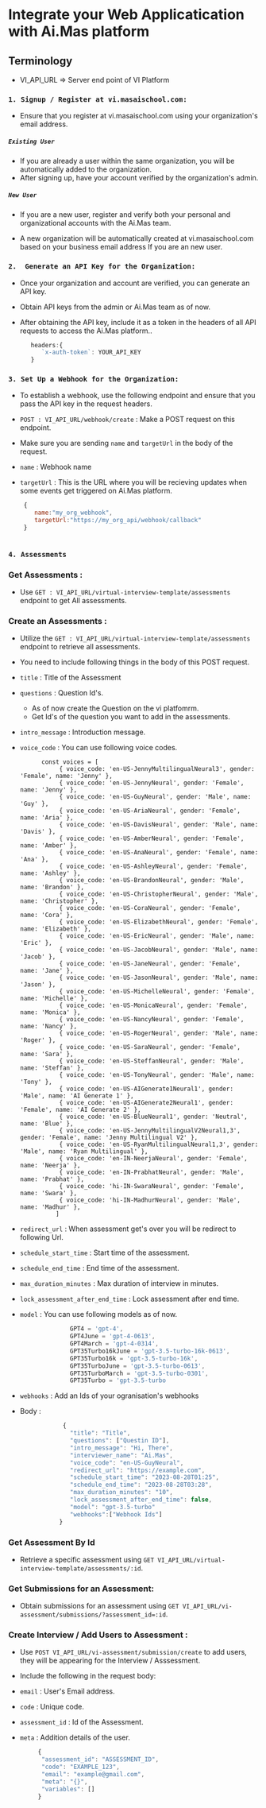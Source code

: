 # Integrate your Web Applicatication with Ai.Mas platform

## Terminology

- VI_API_URL => Server end point of VI Platform


### `1. Signup / Register at vi.masaischool.com:`
   
   - Ensure that you register at vi.masaischool.com using your organization's email address.
     
   ##### `Existing User`
   - If you are already a user within the same organization, you will be automatically added to the organization.
   - After signing up, have your account verified by the organization's admin.
     
   ##### `New User`
   - If you are a new user, register and verify both your personal and organizational accounts with the Ai.Mas team.
     
   - A new organization will be automatically created at vi.masaischool.com based on your business email address If you are an new user.

### `2.  Generate an API Key for the Organization:`

 - Once your organization and account are verified, you can generate an API key.
   
 - Obtain API keys from the admin or Ai.Mas team as of now.
   
 - After obtaining the API key, include it as a token in the headers of all API requests to access the Ai.Mas platform..
   
   ```js
      headers:{
         `x-auth-token`: YOUR_API_KEY
      }
   ```

### `3. Set Up a Webhook for the Organization:`

   - To establish a webhook, use the following endpoint and ensure that you pass the API key in the request headers.
     
   - `POST : VI_API_URL/webhook/create` : Make a POST request on this endpoint.
     
   - Make sure you are sending `name` and `targetUrl` in the body of the request.
     
   - `name` : Webhook name
     
   - `targetUrl` : This is the URL where you will be recieving updates when some events get triggered on Ai.Mas platform.
     
     ```js
      {
         name:"my_org_webhook",
         targetUrl:"https://my_org_api/webhook/callback"
      }
       
     ```
### `4. Assessments`

   ### Get Assessments :
   
   - Use  `GET : VI_API_URL/virtual-interview-template/assessments` endpoint to get All assessments.
     
   ### Create an Assessments :

   - Utilize the `GET : VI_API_URL/virtual-interview-template/assessments` endpoint to retrieve all assessments.
   - You need to include following things in the body of this POST request.
   - `title` : Title of the Assessment
   - `questions` : Question Id's.
        - As of now create the Question on the vi platfomrm.
        - Get Id's of the question you want to add in the assessments.
   - `intro_message` : Introduction message.
   - `voice_code` : You can use following voice codes.
       
        ```
              const voices = [
                   { voice_code: 'en-US-JennyMultilingualNeural3', gender: 'Female', name: 'Jenny' },
                   { voice_code: 'en-US-JennyNeural', gender: 'Female', name: 'Jenny' },
                   { voice_code: 'en-US-GuyNeural', gender: 'Male', name: 'Guy' },
                   { voice_code: 'en-US-AriaNeural', gender: 'Female', name: 'Aria' },
                   { voice_code: 'en-US-DavisNeural', gender: 'Male', name: 'Davis' },
                   { voice_code: 'en-US-AmberNeural', gender: 'Female', name: 'Amber' },
                   { voice_code: 'en-US-AnaNeural', gender: 'Female', name: 'Ana' },
                   { voice_code: 'en-US-AshleyNeural', gender: 'Female', name: 'Ashley' },
                   { voice_code: 'en-US-BrandonNeural', gender: 'Male', name: 'Brandon' },
                   { voice_code: 'en-US-ChristopherNeural', gender: 'Male', name: 'Christopher' },
                   { voice_code: 'en-US-CoraNeural', gender: 'Female', name: 'Cora' },
                   { voice_code: 'en-US-ElizabethNeural', gender: 'Female', name: 'Elizabeth' },
                   { voice_code: 'en-US-EricNeural', gender: 'Male', name: 'Eric' },
                   { voice_code: 'en-US-JacobNeural', gender: 'Male', name: 'Jacob' },
                   { voice_code: 'en-US-JaneNeural', gender: 'Female', name: 'Jane' },
                   { voice_code: 'en-US-JasonNeural', gender: 'Male', name: 'Jason' },
                   { voice_code: 'en-US-MichelleNeural', gender: 'Female', name: 'Michelle' },
                   { voice_code: 'en-US-MonicaNeural', gender: 'Female', name: 'Monica' },
                   { voice_code: 'en-US-NancyNeural', gender: 'Female', name: 'Nancy' },
                   { voice_code: 'en-US-RogerNeural', gender: 'Male', name: 'Roger' },
                   { voice_code: 'en-US-SaraNeural', gender: 'Female', name: 'Sara' },
                   { voice_code: 'en-US-SteffanNeural', gender: 'Male', name: 'Steffan' },
                   { voice_code: 'en-US-TonyNeural', gender: 'Male', name: 'Tony' },
                   { voice_code: 'en-US-AIGenerate1Neural1', gender: 'Male', name: 'AI Generate 1' },
                   { voice_code: 'en-US-AIGenerate2Neural1', gender: 'Female', name: 'AI Generate 2' },
                   { voice_code: 'en-US-BlueNeural1', gender: 'Neutral', name: 'Blue' },
                   { voice_code: 'en-US-JennyMultilingualV2Neural1,3', gender: 'Female', name: 'Jenny Multilingual V2' },
                   { voice_code: 'en-US-RyanMultilingualNeural1,3', gender: 'Male', name: 'Ryan Multilingual' },
                   { voice_code: 'en-IN-NeerjaNeural', gender: 'Female', name: 'Neerja' },
                   { voice_code: 'en-IN-PrabhatNeural', gender: 'Male', name: 'Prabhat' },
                   { voice_code: 'hi-IN-SwaraNeural', gender: 'Female', name: 'Swara' },
                   { voice_code: 'hi-IN-MadhurNeural', gender: 'Male', name: 'Madhur' },
                  ]
        ```
   - `redirect_url` : When assessment get's over you will be redirect to following Url.
   - `schedule_start_time` : Start time of the assessment.
   - `schedule_end_time` : End time of the assessment.
   - `max_duration_minutes` : Max duration of interview in minutes.
   - `lock_assessment_after_end_time` : Lock assessment after end time.
   - `model` : You can use following models as of now.
     ```js
                   GPT4 = 'gpt-4',
                   GPT4June = 'gpt-4-0613',
                   GPT4March = 'gpt-4-0314',
                   GPT35Turbo16kJune = 'gpt-3.5-turbo-16k-0613',
                   GPT35Turbo16k = 'gpt-3.5-turbo-16k',
                   GPT35TurboJune = 'gpt-3.5-turbo-0613',
                   GPT35TurboMarch = 'gpt-3.5-turbo-0301',
                   GPT35Turbo = 'gpt-3.5-turbo
     ```
   - `webhooks` : Add an Ids of your ogranisation's webhooks
   - Body :
     ```js
                 {
                   "title": "Title",
                   "questions": ["Questin ID"],
                   "intro_message": "Hi, There",
                   "interviewer_name": "Ai.Mas",
                   "voice_code": "en-US-GuyNeural",
                   "redirect_url": "https://example.com",
                   "schedule_start_time": "2023-08-28T01:25",
                   "schedule_end_time": "2023-08-28T03:28",
                   "max_duration_minutes": "10",
                   "lock_assessment_after_end_time": false, 
                   "model": "gpt-3.5-turbo"
                   "webhooks":["Webhook Ids"] 
                }
     ```
     
   ### Get Assessment By Id
   
   - Retrieve a specific assessment using `GET VI_API_URL/virtual-interview-template/assessments/:id`.


   ### Get Submissions for an Assessment: 

   - Obtain submissions for an assessment using `GET VI_API_URL/vi-assessment/submissions/?assessment_id=:id`.


   ### Create Interview / Add Users to Assessment :

   - Use `POST VI_API_URL/vi-assessment/submission/create` to add users, they will be appearing for the Interview / Asssessment.
     
   - Include the following in the request body:
     
   - `email` : User's Email address.
     
   - `code` : Unique code.
     
   - `assessment_id` : Id of the Assessment.
     
   - `meta` : Addition details of the user.
     ```js
          {
           "assessment_id": "ASSESSMENT_ID",
           "code": "EXAMPLE_123",
           "email": "example@gmail.com",
           "meta": "{}",
           "variables": []
          }
     ```
      
         


  

   


